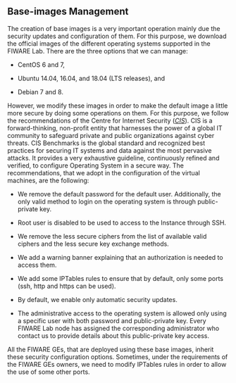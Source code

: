 ## Base-images Management

The creation of base images is a very important operation mainly due the
security updates and configuration of them. For this purpose, we download the
official images of the different operating systems supported in the FIWARE Lab.
There are the three options that we can manage:

-   CentOS 6 and 7,

-   Ubuntu 14.04, 16.04, and 18.04 (LTS releases), and

-   Debian 7 and 8.

However, we modify these images in order to make the default image a little more
secure by doing some operations on them. For this purpose, we follow the
recommendations of the Centre for Internet Security
([*CIS*](https://www.cisecurity.org/)).
CIS is a forward-thinking, non-profit entity that harnesses the power of a
global IT community to safeguard private and public organizations against cyber
threats. CIS Benchmarks is the global standard and recognized best
practices for securing IT systems and data against the most pervasive
attacks. It provides a very exhaustive guideline, continuously refined
and verified, to configure Operating System in a secure way. The
recommendations, that we adopt in the configuration of the virtual
machines, are the following:

-   We remove the default password for the default user. Additionally,
    the only valid method to login on the operating system is through
    public-private key.

-   Root user is disabled to be used to access to the Instance
    through SSH.

-   We remove the less secure ciphers from the list of available valid ciphers
    and the less secure key exchange methods.

-   We add a warning banner explaining that an authorization is needed
    to access them.

-   We add some IPTables rules to ensure that by default, only some
    ports (ssh, http and https can be used).

-   By default, we enable only automatic security updates.

-   The administrative access to the operating system is allowed only using a
    specific user with both password and public-private key. Every FIWARE Lab
    node has assigned the corresponding administrator who contact us to provide
    details about this public-private key access.

All the FIWARE GEs, that are deployed using these base images,
inherit these security configuration options. Sometimes, under the
requirements of the FIWARE GEs owners, we need to modify IPTables rules
in order to allow the use of some other ports.
